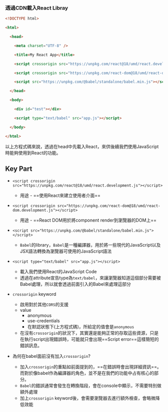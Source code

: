 
### 透過CDN載入React Libray

```html
<!DOCTYPE html>

<html>

  <head>

    <meta charset="UTF-8" />

    <title>My React App</title>

    <script crossorigin src="https://unpkg.com/react@18/umd/react.development.js"></script>

    <script crossorigin src="https://unpkg.com/react-dom@18/umd/react-dom.development.js"></script>

    <script src="https://unpkg.com/@babel/standalone/babel.min.js"></script>

  </head>

  <body>

    <div id="test"></div>

    <script type="text/babel" src="app.js"></script>

  </body>

</html>
```

以上方程式碼來說，透過在head中先載入React，來供後續我們使用JavaScript時能夠使用到React的功能。

## Key Part

+ `<script crossorigin src="https://unpkg.com/react@18/umd/react.development.js"></script>`
	+ 用途 -  ==使用React來建立使用者介面==

+  `<script crossorigin src="https://unpkg.com/react-dom@18/umd/react-dom.development.js"></script>`
	+ 用途 - ==React DOM用於將component render到瀏覽器的DOM上==

+ `<script src="https://unpkg.com/@babel/standalone/babel.min.js"></script>`
	+ `Babel`的library，`Babel`是一種編譯器，用於將一些現代的JavaScript以及JSX語法轉換為瀏覽器可使用的JavaScript語法

+ `<script type="text/babel" src="app.js"></script>`
	+ 載入我們使用React的JavaScript Code
	+ 透過在attribute宣告type為`text/babel`，來讓瀏覽器知道這個部分需要被Babel處理，所以就會透過前面引入的Babel來處理這部分

+ `crossorigin` keyword 
	+ 啟用對於其他`CORS`的支援
	+ value
		+ anonymous
		+ use-credentials
		+ 在默認狀態下(上方程式碼)，所給定的值會是`anonymous`
	+ 在沒有`crossorigin`的狀況下，其實還是能夠正常的存取這些資源，只是在執行script出現錯誤時，可能就只會出現==Script error==這樣簡短的錯誤訊息。

+ 為何在babel面前沒有加入`crossorigin`?
	+ 加入`crossorigin`的重點如前面提到的，==在錯誤時會出現詳細資訊==。而對於像babel作為編譯器的角色，並不是在我們的功能中占有核心的部分。
	+ `Babel`的錯誤通常會發生在轉換階段，會在console中顯示，不需要特別做額外處理
	+ 加上`crossorigin` keyword後，會需要瀏覽器去進行額外檢查，會略微降低效能